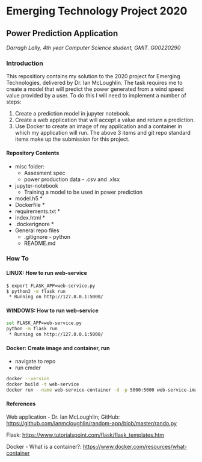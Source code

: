 # Emerging Technology Project 2020

## Power Prediction Application
*Darragh Lally, 4th year Computer Science student, GMIT. G00220290*

### Introduction
This repositiory contains my solution to the 2020 project for Emerging Technologies, delivered by Dr. Ian McLoughlin. The task requires me to create a model that will predict the power generated from a wind speed value provided by a user. To do this I will need to implement a number of steps:
1. Create a prediction model in jupyter notebook.
2. Create a web application that will accept a value and return a prediction.
3. Use Docker to create an image of my application and a container in which my application will run. 
The above 3 items and git repo standard items make up the submission for this project.

#### Repository Contents
* misc folder:
    * Assesment spec
    * power production data - .csv and .xlsx
* jupyter-notebook
    * Training a model to be used in power prediction
* model.h5
    * 
* Dockerfile
    * 
* requirements.txt
    * 
* index.html
    * 
* .dockerignore
    * 
* General repo files
    * .gitignore - python
    * README.md

### How To
#### LINUX: How to run web-service
``` bash
$ export FLASK_APP=web-service.py
$ python3 -m flask run
 * Running on http://127.0.0.1:5000/
```

#### WINDOWS: How to run web-service
``` bash
set FLASK_APP=web-service.py
python -m flask run
 * Running on http://127.0.0.1:5000/
```

#### Docker: Create image and container, run
* navigate to repo
* run cmder
``` bash
docker --version
docker build -t web-service
docker run --name web-service-container -d -p 5000:5000 web-service-image
```

#### References
Web application - Dr. Ian McLoughlin; GitHub: https://github.com/ianmcloughlin/random-app/blob/master/rando.py

Flask: https://www.tutorialspoint.com/flask/flask_templates.htm

Docker - What is a container?: https://www.docker.com/resources/what-container


